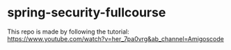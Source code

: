# spring-security-fullcourse

This repo is made by following the tutorial: https://www.youtube.com/watch?v=her_7pa0vrg&ab_channel=Amigoscode
